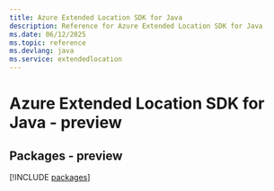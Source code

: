 ```yaml
---
title: Azure Extended Location SDK for Java
description: Reference for Azure Extended Location SDK for Java
ms.date: 06/12/2025
ms.topic: reference
ms.devlang: java
ms.service: extendedlocation
---
```

# Azure Extended Location SDK for Java - preview
## Packages - preview
[!INCLUDE [packages](extended-location-index.md)]